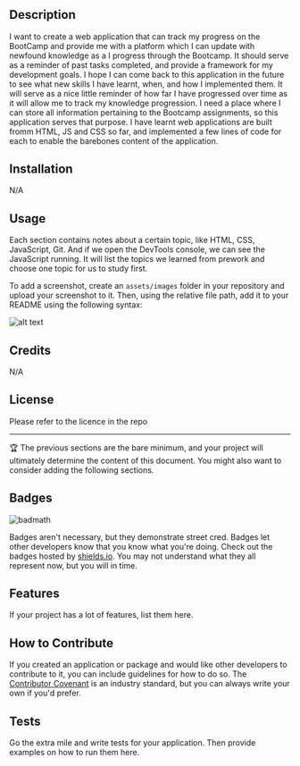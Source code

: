 # <A study guide for course pre-work>

## Description




I want to create a web application that can track my progress on the BootCamp and provide me with a platform which I can update with newfound knowledge as a I progress through the Bootcamp. It should serve as a reminder of past tasks completed, and provide a framework for my development goals. I hope I can come back to this application in the future to see what new skills I have learnt, when, and how I implemented them. It will serve as a nice little reminder of how far I have progressed over time as it will allow me to track my knowledge progression. I need a place where I can store all information pertaining to the Bootcamp assignments, so this application serves that purpose. I have learnt web applications are built fromm HTML, JS and CSS so far, and implemented a few lines of code for each to enable the barebones content of the application. 


## Installation

N/A

## Usage

Each section contains notes about a certain topic, like HTML, CSS, JavaScript, Git. And if we open the DevTools console, we can see the JavaScript running. It will list the topics we learned from prework and choose one topic for us to study first.

To add a screenshot, create an `assets/images` folder in your repository and upload your screenshot to it. Then, using the relative file path, add it to your README using the following syntax:

![alt text](assets/images/screenshot.png)

## Credits

N/A

## License

Please refer to the licence in the repo

---

🏆 The previous sections are the bare minimum, and your project will ultimately determine the content of this document. You might also want to consider adding the following sections.

## Badges

![badmath](https://img.shields.io/github/languages/top/nielsenjared/badmath)

Badges aren't necessary, but they demonstrate street cred. Badges let other developers know that you know what you're doing. Check out the badges hosted by [shields.io](https://shields.io/). You may not understand what they all represent now, but you will in time.

## Features

If your project has a lot of features, list them here.

## How to Contribute

If you created an application or package and would like other developers to contribute to it, you can include guidelines for how to do so. The [Contributor Covenant](https://www.contributor-covenant.org/) is an industry standard, but you can always write your own if you'd prefer.

## Tests

Go the extra mile and write tests for your application. Then provide examples on how to run them here.